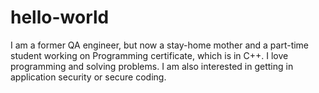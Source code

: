 # hello-world

I am a former QA engineer, but now a stay-home mother and a part-time student working on Programming certificate, which is in C++. I love programming and solving problems. I am also interested in getting in application security or secure coding. 
